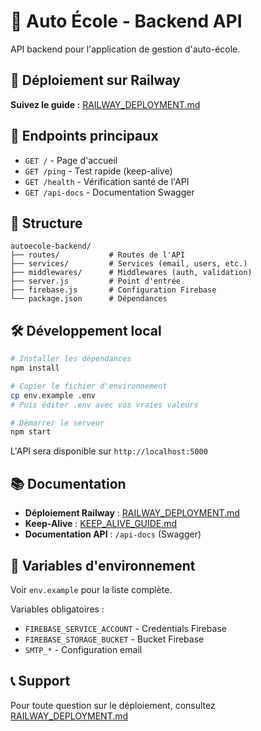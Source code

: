 # 🚗 Auto École - Backend API

API backend pour l'application de gestion d'auto-école.

## 🚀 Déploiement sur Railway

**Suivez le guide :** [RAILWAY_DEPLOYMENT.md](./RAILWAY_DEPLOYMENT.md)

## 🔗 Endpoints principaux

- `GET /` - Page d'accueil
- `GET /ping` - Test rapide (keep-alive)
- `GET /health` - Vérification santé de l'API
- `GET /api-docs` - Documentation Swagger

## 📁 Structure

```
autoecole-backend/
├── routes/           # Routes de l'API
├── services/         # Services (email, users, etc.)
├── middlewares/      # Middlewares (auth, validation)
├── server.js         # Point d'entrée
├── firebase.js       # Configuration Firebase
└── package.json      # Dépendances
```

## 🛠️ Développement local

```bash
# Installer les dépendances
npm install

# Copier le fichier d'environnement
cp env.example .env
# Puis éditer .env avec vos vraies valeurs

# Démarrer le serveur
npm start
```

L'API sera disponible sur `http://localhost:5000`

## 📚 Documentation

- **Déploiement Railway** : [RAILWAY_DEPLOYMENT.md](./RAILWAY_DEPLOYMENT.md)
- **Keep-Alive** : [KEEP_ALIVE_GUIDE.md](./KEEP_ALIVE_GUIDE.md)
- **Documentation API** : `/api-docs` (Swagger)

## 🔐 Variables d'environnement

Voir `env.example` pour la liste complète.

Variables obligatoires :
- `FIREBASE_SERVICE_ACCOUNT` - Credentials Firebase
- `FIREBASE_STORAGE_BUCKET` - Bucket Firebase
- `SMTP_*` - Configuration email

## 📞 Support

Pour toute question sur le déploiement, consultez [RAILWAY_DEPLOYMENT.md](./RAILWAY_DEPLOYMENT.md)

